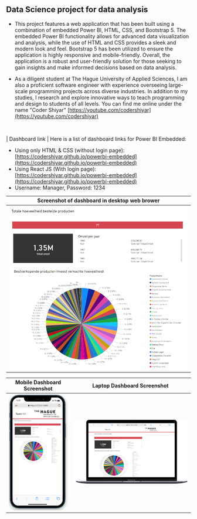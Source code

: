 ## Data Science project for data analysis
- This project features a web application that has been built using a combination of embedded Power BI, HTML, CSS, and Bootstrap 5. The embedded Power BI functionality allows for advanced data visualization and analysis, while the use of HTML and CSS provides a sleek and modern look and feel. Bootstrap 5 has been utilized to ensure the application is highly responsive and mobile-friendly. Overall, the application is a robust and user-friendly solution for those seeking to gain insights and make informed decisions based on data analysis.

- As a diligent student at The Hague University of Applied Sciences, I am also a proficient software engineer with experience overseeing large-scale programming projects across diverse industries. In addition to my studies, I research and explore innovative ways to teach programming and design to students of all levels. You can find me online under the name "Coder Shiyar"
[https://youtube.com/codershiyar](https://youtube.com/codershiyar)
<br>

 | Dashboard link |
Here is a list of dashboard links for Power BI Embedded:

- Using only HTML & CSS (without login page): [https://codershiyar.github.io/powerbi-embedded](https://codershiyar.github.io/powerbi-embedded)
- Using React JS (With login page): [https://codershiyar.github.io/powerbi-embedded](https://codershiyar.github.io/powerbi-embedded)
- Username: Manager, Password: 1234

 
| Screenshot of dashboard in desktop web brower  |
|:---------------------:|
| ![Screenshot of dashboard in desktop web brower ](./files/Capture.PNG) |


| Mobile Dashboard Screenshot | Laptop Dashboard Screenshot |
|:--------------------------:|:--------------------------:|
| ![Screenshot of dashboard in mobile](./files/Capture2.PNG) | ![Screenshot of dashboard in laptop](./files/Capture3.PNG) |
